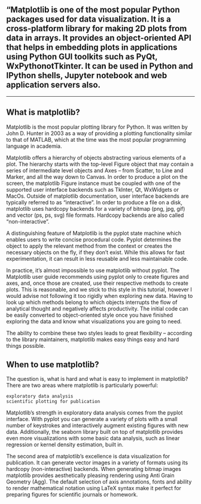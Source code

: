 ## “Matplotlib is one of the most popular Python packages used for data visualization. It is a cross-platform library for making 2D plots from data in arrays. It provides an object-oriented API that helps in embedding plots in applications using Python GUI toolkits such as PyQt, WxPythonotTkinter. It can be used in Python and IPython shells, Jupyter notebook and web application servers also.
-------------

<p>
<h2>What is matplotlib?</h2>
    
Matplotlib is the most popular plotting library for Python. It was written by John D. Hunter in 2003 as a way of providing a plotting functionality similar to that of MATLAB, which at the time was the most popular programming language in academia.

Matplotlib offers a hierarchy of objects abstracting various elements of a plot. The hierarchy starts with the top-level Figure object that may contain a series of intermediate level objects and Axes – from Scatter, to Line and Marker, and all the way down to Canvas. In order to produce a plot on the screen, the matplotlib Figure instance must be coupled with one of the supported user interface backends such as TkInter, Qt, WxWidgets or MacOs. Outside of matplotlib documentation, user interface backends are typically referred to as “interactive”. In order to produce a file on a disk, matplotlib uses hardcopy backends for a variety of bitmap (png, jpg, gif) and vector (ps, ps, svg) file formats. Hardcopy backends are also called “non-interactive”.

A distinguishing feature of Matplotlib is the pyplot state machine which enables users to write concise procedural code. Pyplot determines the object to apply the relevant method from the context or creates the necessary objects on the fly, if they don’t exist. While this allows for fast experimentation, it can result in less reusable and less maintainable code.

In practice, it’s almost impossible to use matplotlib without pyplot. The Matplotlib user guide recommends using pyplot only to create figures and axes, and, once those are created, use their respective methods to create plots. This is reasonable, and we stick to this style in this tutorial, however I would advise not following it too rigidly when exploring new data. Having to look up which methods belong to which objects interrupts the flow of analytical thought and negatively affects productivity. The initial code can be easily converted to object-oriented style once you have finished exploring the data and know what visualizations you are going to need.

The ability to combine these two styles leads to great flexibility – according to the library maintainers, matplotlib makes easy things easy and hard things possible.
</p>

<p>
<h2>When to use matplotlib?</h2>
    
The question is, what is hard and what is easy to implement in matplotlib?
There are two areas where matplotlib is particularly powerful:

    exploratory data analysis
    scientific plotting for publication

Matplotlib’s strength in exploratory data analysis comes from the pyplot interface. With pyplot you can generate a variety of plots with a small number of keystrokes and interactively augment existing figures with new data. Additionally, the seaborn library built on top of matplotlib provides even more visualizations with some basic data analysis, such as linear regression or kernel density estimation, built in.

The second area of matplotlib’s excellence is data visualization for publication. It can generate vector images in a variety of formats using its hardcopy (non-interactive) backends. When generating bitmap images matplotlib provides aesthetically pleasing rendering using Anti Grain Geometry (Agg). The default selection of axis annotations, fonts and ability to render mathematical notation using LaTeX syntax make it perfect for preparing figures for scientific journals or homework.
 
</p>




